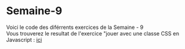 # Semaine-9  


Voici le code des diférrents exercices de la Semaine - 9  
Vous trouverez le resultat de l'exercice "jouer avec une classe CSS en Javascript :  [ici](http://e-noumene.github.io/Semaine-9)


